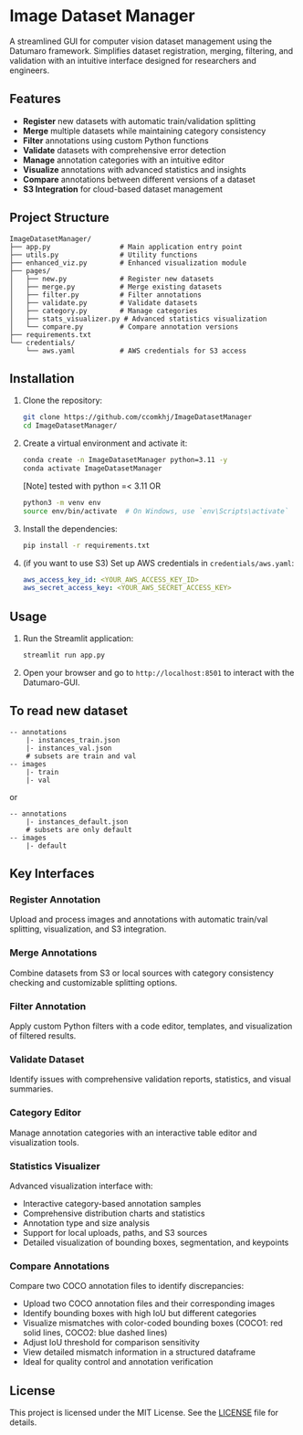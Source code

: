 # Image Dataset Manager

A streamlined GUI for computer vision dataset management using the Datumaro framework. Simplifies dataset registration, merging, filtering, and validation with an intuitive interface designed for researchers and engineers.

## Features

- **Register** new datasets with automatic train/validation splitting
- **Merge** multiple datasets while maintaining category consistency
- **Filter** annotations using custom Python functions
- **Validate** datasets with comprehensive error detection
- **Manage** annotation categories with an intuitive editor
- **Visualize** annotations with advanced statistics and insights
- **Compare** annotations between different versions of a dataset
- **S3 Integration** for cloud-based dataset management

## Project Structure

```
ImageDatasetManager/
├── app.py                 # Main application entry point
├── utils.py               # Utility functions
├── enhanced_viz.py        # Enhanced visualization module
├── pages/
│   ├── new.py             # Register new datasets
│   ├── merge.py           # Merge existing datasets
│   ├── filter.py          # Filter annotations
│   ├── validate.py        # Validate datasets
│   ├── category.py        # Manage categories
│   ├── stats_visualizer.py # Advanced statistics visualization
│   └── compare.py         # Compare annotation versions
├── requirements.txt
└── credentials/
    └── aws.yaml           # AWS credentials for S3 access
```

## Installation

1. Clone the repository:
    ```bash
    git clone https://github.com/ccomkhj/ImageDatasetManager
    cd ImageDatasetManager/
    ```

2. Create a virtual environment and activate it:
    ```bash
    conda create -n ImageDatasetManager python=3.11 -y
    conda activate ImageDatasetManager
    ```
    [Note] tested with python =< 3.11
    OR
    ```bash
    python3 -m venv env
    source env/bin/activate  # On Windows, use `env\Scripts\activate`
    ```

3. Install the dependencies:
    ```bash
    pip install -r requirements.txt
    ```

4. (if you want to use S3) Set up AWS credentials in `credentials/aws.yaml`:
    ```yaml
    aws_access_key_id: <YOUR_AWS_ACCESS_KEY_ID>
    aws_secret_access_key: <YOUR_AWS_SECRET_ACCESS_KEY>
    ```

## Usage

1. Run the Streamlit application:
    ```bash
    streamlit run app.py
    ```

2. Open your browser and go to `http://localhost:8501` to interact with the Datumaro-GUI.


## To read new dataset
```
-- annotations
    |- instances_train.json
    |- instances_val.json
    # subsets are train and val
-- images
    |- train
    |- val

```
or
```
-- annotations
    |- instances_default.json
    # subsets are only default
-- images
    |- default
```

## Key Interfaces

### Register Annotation

Upload and process images and annotations with automatic train/val splitting, visualization, and S3 integration.

### Merge Annotations

Combine datasets from S3 or local sources with category consistency checking and customizable splitting options.

### Filter Annotation

Apply custom Python filters with a code editor, templates, and visualization of filtered results.

### Validate Dataset

Identify issues with comprehensive validation reports, statistics, and visual summaries.

### Category Editor

Manage annotation categories with an interactive table editor and visualization tools.

### Statistics Visualizer

Advanced visualization interface with:

- Interactive category-based annotation samples
- Comprehensive distribution charts and statistics
- Annotation type and size analysis
- Support for local uploads, paths, and S3 sources
- Detailed visualization of bounding boxes, segmentation, and keypoints

### Compare Annotations

Compare two COCO annotation files to identify discrepancies:

- Upload two COCO annotation files and their corresponding images
- Identify bounding boxes with high IoU but different categories
- Visualize mismatches with color-coded bounding boxes (COCO1: red solid lines, COCO2: blue dashed lines)
- Adjust IoU threshold for comparison sensitivity
- View detailed mismatch information in a structured dataframe
- Ideal for quality control and annotation verification


## License

This project is licensed under the MIT License. See the [LICENSE](LICENSE) file for details.